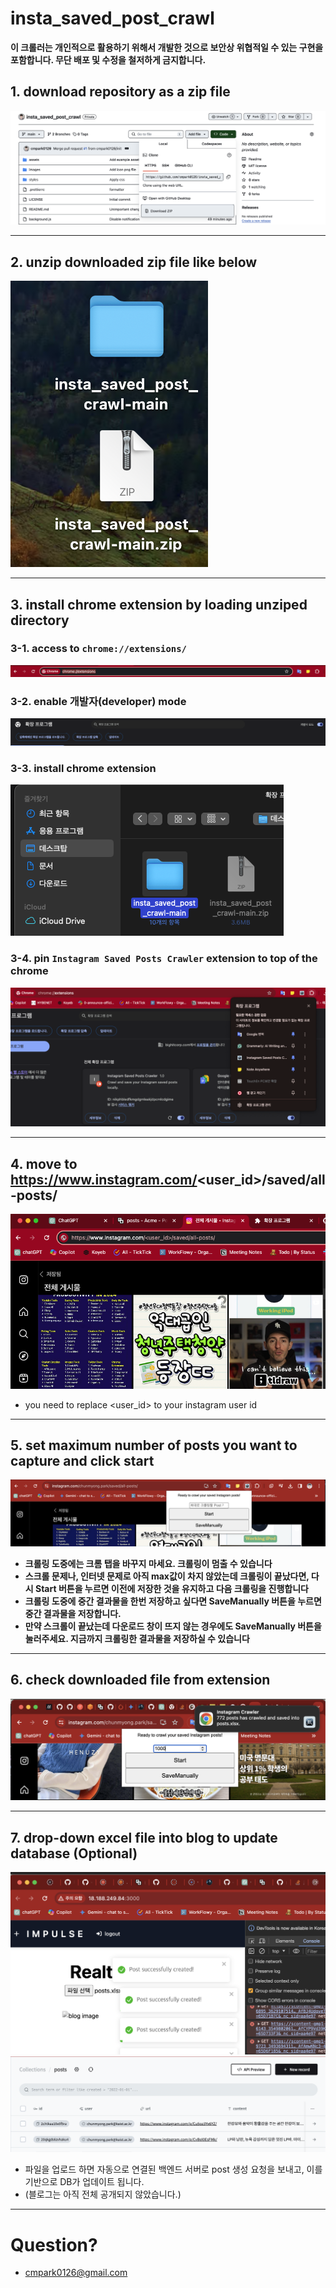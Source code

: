 # insta_saved_post_crawl

**이 크롤러는 개인적으로 활용하기 위해서 개발한 것으로 보안상 위협적일 수 있는 구현을 포함합니다. 무단 배포 및 수정을 철저하게 금지합니다.**

## 1. download repository as a zip file

![1_download](assets/1_download.png)

---

## 2. unzip downloaded zip file like below

![2_unzip](assets/2_unzip.png)

---

## 3. install chrome extension by loading unziped directory

### 3-1. access to `chrome://extensions/`

![3_1_chrome](assets/3_1_chrome.png)

### 3-2. enable 개발자(developer) mode

![3_2_dev](assets/3_2_dev.png)

### 3-3. install chrome extension

![3_3_install](assets/3_3_install.png)

### 3-4. pin `Instagram Saved Posts Crawler` extension to top of the chrome

![3_4_pin](assets/3_4_pin.png)

---

## 4. move to https://www.instagram.com/<user_id>/saved/all-posts/

![4_1_instagram](assets/4_1_instagram.png)

-   you need to replace <user_id> to your instagram user id

---

## 5. set maximum number of posts you want to capture and click start

![set](assets/5_1_set.png)

-   **크롤링 도중에는 크롬 탭을 바꾸지 마세요. 크롤링이 멈출 수 있습니다**
-   **스크롤 문제나, 인터넷 문제로 아직 max값이 차지 않았는데 크롤링이 끝났다면, 다시 Start 버튼을 누르면 이전에 저장한 것을 유지하고 다음 크롤링을 진행합니다**
-   **크롤링 도중에 중간 결과물을 한번 저장하고 싶다면 SaveManually 버튼을 누르면 중간 결과물을 저장합니다.**
-   **만약 스크롤이 끝났는데 다운로드 창이 뜨지 않는 경우에도 SaveManually 버튼을 눌러주세요. 지금까지 크롤링한 결과물을 저장하실 수 있습니다**

---

## 6. check downloaded file from extension

![download](assets/6_1_download.png)

---

## 7. drop-down excel file into blog to update database (Optional)

![upload](assets/7_1_upload.png)
![db](assets/7_2_db.png)

-   파일을 업로드 하면 자동으로 연결된 백엔드 서버로 post 생성 요청을 보내고, 이를 기반으로 DB가 업데이트 됩니다.
-   (블로그는 아직 전체 공개되지 않았습니다.)

---

# Question?

-   cmpark0126@gmail.com

